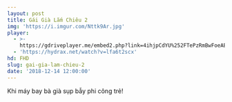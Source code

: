 ```yaml
---
layout: post
title: Gái Già Lắm Chiêu 2
img: 'https://i.imgur.com/Nttk9Ar.jpg'
player:
  - >-
    https://gdriveplayer.me/embed2.php?link=4ihjpCdYU%252FTePzRmBwFoeAEhatEUhBRzarmHuyertdhbSReFAezvECFnCz%252FSAJHrny%252FhA%252BuZ%252BfdYEWf%252BK0UPgGzDdHK8EvjMF94IdAOlupaEeZ099E1dMqGyTv6wKiQt5IKkO3ulDQhJLFoOSXxVZPBNWZkCQsPA00j9AIgWf8XlOHjaeb6hwX1QOCGO2kfJkmlhJt6mWQzX8KwH6BOXDx
  - 'https://hydrax.net/watch?v=lfa6t2scx'
hd: FHD
slug: gai-gia-lam-chieu-2
date: '2018-12-14 12:00:00'
---
```


Khi máy bay bà già sụp bẫy phi công trẻ!
